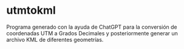 # utmtokml
Programa generado con la ayuda de ChatGPT para la conversión de coordenadas UTM a Grados Decimales y posteriormente generar un archivo KML de diferentes geometrías.
